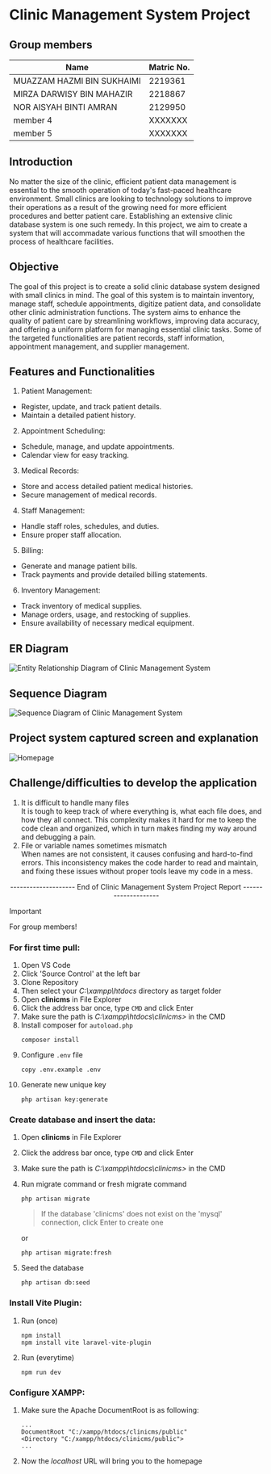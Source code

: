 # Clinic Management System Project

## Group members
| Name  | Matric No. |
| ------------- | ------------- |
| MUAZZAM HAZMI BIN SUKHAIMI  | 2219361  |
| MIRZA DARWISY BIN MAHAZIR  | 2218867  |
| NOR AISYAH BINTI AMRAN | 2129950  |
| member 4  | XXXXXXX  |
| member 5  | XXXXXXX  |

## Introduction
No matter the size of the clinic, efficient patient data management is essential to the smooth operation of today's fast-paced healthcare environment. Small clinics are looking to technology solutions to improve their operations as a result of the growing need for more efficient procedures and better patient care. Establishing an extensive clinic database system is one such remedy. In this project, we aim to create a system that will accommadate various functions that will smoothen the process of healthcare facilities.

## Objective
The goal of this project is to create a solid clinic database system designed with small clinics in mind. The goal of this system is to maintain inventory, manage staff, schedule appointments, digitize patient data, and consolidate other clinic administration functions. The system aims to enhance the quality of patient care by streamlining workflows, improving data accuracy, and offering a uniform platform for managing essential clinic tasks. Some of the targeted functionalities are patient records, staff information, appointment management, and supplier management.


## Features and Functionalities
1. Patient Management:
- Register, update, and track patient details.
- Maintain a detailed patient history.

2. Appointment Scheduling:
- Schedule, manage, and update appointments.
- Calendar view for easy tracking.
  
3. Medical Records:
- Store and access detailed patient medical histories.
- Secure management of medical records.

4. Staff Management:
- Handle staff roles, schedules, and duties.
- Ensure proper staff allocation.

5. Billing:
- Generate and manage patient bills.
- Track payments and provide detailed billing statements.

6. Inventory Management:
- Track inventory of medical supplies.
- Manage orders, usage, and restocking of supplies.
- Ensure availability of necessary medical equipment.

## ER Diagram
![Entity Relationship Diagram of Clinic Management System](/assets/erdfinal.png)

## Sequence Diagram
![Sequence Diagram of Clinic Management System](/assets/sequence.png)

## Project system captured screen and explanation
![Homepage](/assets/screenshots/home-page.png)

## Challenge/difficulties to develop the application
1. It is difficult to handle many files</br>
   It is tough to keep track of where everything is, what each file does, and how they all connect. This complexity makes it hard for me to keep the code clean and organized, which in turn makes finding my way around and debugging a pain.
2. File or variable names sometimes mismatch</br>
   When names are not consistent, it causes confusing and hard-to-find errors. This inconsistency makes the code harder to read and maintain, and fixing these issues without proper tools leave my code in a mess.

<p align="center">
-------------------- End of Clinic Management System Project Report --------------------
</p>

> [!IMPORTANT]
> For group members!

### **For first time pull:**
1. Open VS Code
2. Click 'Source Control' at the left bar
3. Clone Repository
4. Then select your _C:\xampp\htdocs_ directory as target folder
5. Open **clinicms** in File Explorer
6. Click the address bar once, type `CMD` and click Enter
7. Make sure the path is _C:\xampp\htdocs\clinicms>_ in the CMD
8. Install composer for `autoload.php`
   ```
   composer install
   ```
10. Configure `.env` file
    ```
    copy .env.example .env
    ```
12. Generate new unique key
    ```
    php artisan key:generate
    ```

### **Create database and insert the data:**
1. Open **clinicms** in File Explorer
2. Click the address bar once, type `CMD` and click Enter
3. Make sure the path is _C:\xampp\htdocs\clinicms>_ in the CMD
4. Run migrate command or fresh migrate command
   ```
   php artisan migrate
   ```
   > If the database 'clinicms' does not exist on the 'mysql' connection, click Enter to create one

   or
   ```
   php artisan migrate:fresh
   ```
6. Seed the database
   ```
   php artisan db:seed
   ```

### **Install Vite Plugin:**
1. Run (once)
   ```
   npm install
   npm install vite laravel-vite-plugin
   ```
2. Run (everytime)
   ```
   npm run dev
   ```

### **Configure XAMPP:**
1. Make sure the Apache DocumentRoot is as following:<br />
   ```
   ...
   DocumentRoot "C:/xampp/htdocs/clinicms/public"
   <Directory "C:/xampp/htdocs/clinicms/public">
   ...
   ```
2. Now the _localhost_ URL will bring you to the homepage
